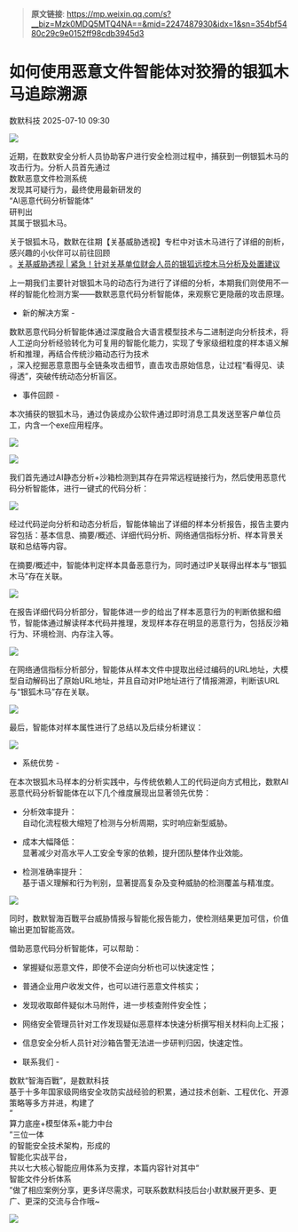 > **原文链接**: https://mp.weixin.qq.com/s?__biz=Mzk0MDQ5MTQ4NA==&mid=2247487930&idx=1&sn=354bf5480c29c9e0152ff98cdb3945d3

#  如何使用恶意文件智能体对狡猾的银狐木马追踪溯源  
 数默科技   2025-07-10 09:30  
  
![](https://mmbiz.qpic.cn/sz_mmbiz_gif/cSMPHO3DWPNrwoZePuJ9kasFnjPbkbicKZLEdP3DLZLn2NG6UcWGkJ0AUqyzMbDAB1jc9EzibL0laoSDbuas0zRw/640?wx_fmt=gif&from=appmsg "")  
  
近期，在数默安全分析人员协助客户进行安全检测过程中，捕获到一例银狐木马的攻击行为。分析人员首先通过  
数默恶意文件检测系统  
发现其可疑行为，最终使用最新研发的  
“AI恶意代码分析智能体”  
研判出  
其属于银狐木马。  
  
关于银狐木马，数默在往期【关基威胁透视】专栏中对该木马进行了详细的剖析，感兴趣的小伙伴可以前往回顾  
。[关基威胁透视 | 紧急！针对关基单位财会人员的银狐远控木马分析及处置建议](https://mp.weixin.qq.com/s?__biz=Mzk0MDQ5MTQ4NA==&mid=2247487800&idx=1&sn=b88e75a9f83ea10deab8765e0137974e&scene=21#wechat_redirect)  
  
  
上一期我们主要针对银狐木马的动态行为进行了详细的分析，本期我们则使用不一样的智能化检测方案——数默恶意代码分析智能体，来观察它更隐蔽的攻击原理。  
  
- 新的解决方案 -  
  
数默恶意代码分析智能体通过深度融合大语言模型技术与二进制逆向分析技术，将人工逆向分析经验转化为可复用的智能化能力，实现了专家级细粒度的样本语义解析和推理，再结合传统沙箱动态行为技术  
，深入挖掘恶意意图与全链条攻击细节，直击攻击原始信息，让过程“看得见、读得透”，突破传统动态分析盲区。  
  
- 事件回顾 -  
  
本次捕获的银狐木马，通过伪装成办公软件通过即时消息工具发送至客户单位员工，内含一个exe应用程序。  
  
![](https://mmbiz.qpic.cn/sz_mmbiz_png/cSMPHO3DWPNUkicHBso9Oo0zP9uiat647iaEXVAuSnwPHGXAuwFA0XmdeNmymb7Qz8ky4WG7tbzYVYfib3xnyUPezw/640?wx_fmt=png&from=appmsg "")  
  
![](https://mmbiz.qpic.cn/sz_mmbiz_png/cSMPHO3DWPNUkicHBso9Oo0zP9uiat647iaCibice7ruPUuJPswSUDnK5glCbg951T2s8cpRlBtDv5JDylUwCOkicaLg/640?wx_fmt=png&from=appmsg "")  
  
我们首先通过AI静态分析+沙箱检测到其存在异常远程链接行为，然后使用恶意代码分析智能体，进行一键式的代码分析：  
  
![](https://mmbiz.qpic.cn/sz_mmbiz_jpg/cSMPHO3DWPNUkicHBso9Oo0zP9uiat647iadVbelCVgZuL2INYAtCibQxdibM8qYCXdlQUicMxcHpH4ABc4C3vO5icFLQ/640?wx_fmt=jpeg "")  
  
经过代码逆向分析和动态分析后，智能体输出了详细的样本分析报告，报告主要内容包括：基本信息、摘要/概述、详细代码分析、网络通信指标分析、样本背景关联和总结等内容。  
  
在摘要/概述中，智能体判定样本具备恶意行为，同时通过IP关联得出样本与“银狐木马”存在关联。  
  
![](https://mmbiz.qpic.cn/sz_mmbiz_png/cSMPHO3DWPNUkicHBso9Oo0zP9uiat647iawnh9EwDu64vlUUYl3DtT1l6AYajj4HZ6vVyc9h3gf5WFl9fJriaCviaQ/640?wx_fmt=png&from=appmsg "")  
  
在报告详细代码分析部分，智能体进一步的给出了样本恶意行为的判断依据和细节，智能体通过解读样本代码并推理，发现样本存在明显的恶意行为，包括反沙箱行为、环境检测、内存注入等。  
  
![](https://mmbiz.qpic.cn/sz_mmbiz_png/cSMPHO3DWPNUkicHBso9Oo0zP9uiat647iaR1vI67GmUyKGPPo34LK5ib89ibl72LHiciawlRZXR3Via1whsZ7Luk1aWZg/640?wx_fmt=png&from=appmsg "")  
  
在网络通信指标分析部分，智能体从样本文件中提取出经过编码的URL地址，大模型自动解码出了原始URL地址，并且自动对IP地址进行了情报溯源，判断该URL与“银狐木马”存在关联。  
  
![](https://mmbiz.qpic.cn/sz_mmbiz_png/cSMPHO3DWPNUkicHBso9Oo0zP9uiat647iaX1vrdKmnibhu9L4xQI0RGLOR1RDKRoct0QjrzZeYgMF5Zq5GcRvyTEQ/640?wx_fmt=png&from=appmsg "")  
  
最后，智能体对样本属性进行了总结以及后续分析建议：  
  
![](https://mmbiz.qpic.cn/sz_mmbiz_png/cSMPHO3DWPNUkicHBso9Oo0zP9uiat647iaEsT69aw857Ykw9Dj3fZHcS9MdPvxvibPBL4rDZRENPFxnXpia5ku9uag/640?wx_fmt=png&from=appmsg "")  
  
- 系统优势 -  
  
在本次银狐木马样本的分析实践中，与传统依赖人工的代码逆向方式相比，数默AI恶意代码分析智能体在以下几个维度展现出显著领先优势：  
  
- 分析效率提升：  
自动化流程极大缩短了检测与分析周期，实时响应新型威胁。  
  
- 成本大幅降低：  
显著减少对高水平人工安全专家的依赖，提升团队整体作业效能。  
  
- 检测准确率提升：  
基于语义理解和行为判别，显著提高复杂及变种威胁的检测覆盖与精准度。  
  
![](https://mmbiz.qpic.cn/sz_mmbiz_jpg/cSMPHO3DWPNUkicHBso9Oo0zP9uiat647ia0v7GriaW5UrmR199c9iaDyiaTObQUXER6bdTEZbHCtyUpjpPLkCosv0ag/640?wx_fmt=jpeg&from=appmsg "")  
  
同时，数默智海百戰平台威胁情报与智能化报告能力，使检测结果更加可信，价值输出更加智能高效。  
  
借助恶意代码分析智能体，可以帮助：  
- 掌握疑似恶意文件，即使不会逆向分析也可以快速定性；  
  
- 普通企业用户收发文件，也可以进行恶意文件核实；  
  
- 发现收取邮件疑似木马附件，进一步核查附件安全性；  
  
- 网络安全管理员针对工作发现疑似恶意样本快速分析撰写相关材料向上汇报；  
  
- 信息安全分析人员针对沙箱告警无法进一步研判归因，快速定性。  
  
- 联系我们 -  
  
数默“智海百戰”，是数默科技  
基于十多年国家级网络安全攻防实战经验的积累，通过技术创新、工程优化、开源策略等多方并进，构建了  
“  
算力底座+模型体系+能力中台  
”三位一体  
的智能安全技术架构，形成的  
智能化实战平台，  
共以七大核心智能应用体系为支撑，本篇内容针对其中“  
智能文件分析体系  
”做了相应案例分享，更多详尽需求，可联系数默科技后台小默默展开更多、更广、更深的交流与合作哦~  
  
  
![](https://mmbiz.qpic.cn/sz_mmbiz_gif/cSMPHO3DWPM4d13G1cmDbuUFtbicZxKaqREAzTjRAaDibqSQTCcApicE1YDlBLGZYdX7qyJJp0Hices79RjoOIREbA/640?wx_fmt=gif&from=appmsg "")  
  

